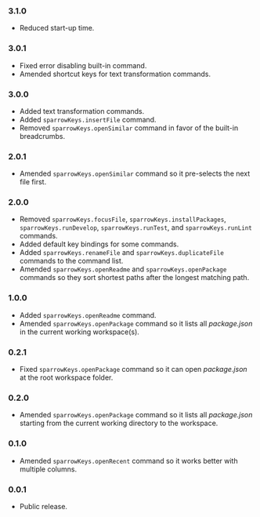 ### 3.1.0
- Reduced start-up time.

### 3.0.1
- Fixed error disabling built-in command.
- Amended shortcut keys for text transformation commands.

### 3.0.0
- Added text transformation commands.
- Added `sparrowKeys.insertFile` command.
- Removed `sparrowKeys.openSimilar` command in favor of the built-in breadcrumbs.

### 2.0.1
- Amended `sparrowKeys.openSimilar` command so it pre-selects the next file first.

### 2.0.0
- Removed `sparrowKeys.focusFile`, `sparrowKeys.installPackages`, `sparrowKeys.runDevelop`, `sparrowKeys.runTest`, and `sparrowKeys.runLint` commands.
- Added default key bindings for some commands.
- Added `sparrowKeys.renameFile` and `sparrowKeys.duplicateFile` commands to the command list.
- Amended `sparrowKeys.openReadme` and `sparrowKeys.openPackage` commands so they sort shortest paths after the longest matching path.

### 1.0.0
- Added `sparrowKeys.openReadme` command.
- Amended `sparrowKeys.openPackage` command so it lists all _package.json_ in the current working workspace(s).

### 0.2.1
- Fixed `sparrowKeys.openPackage` command so it can open _package.json_ at the root workspace folder.

### 0.2.0
- Amended `sparrowKeys.openPackage` command so it lists all _package.json_ starting from the current working directory to the workspace.

### 0.1.0
- Amended `sparrowKeys.openRecent` command so it works better with multiple columns.

### 0.0.1
- Public release.
